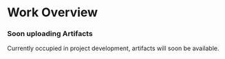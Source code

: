 # Work Overview



### Soon uploading Artifacts

Currently occupied in project development, artifacts will soon be available.

